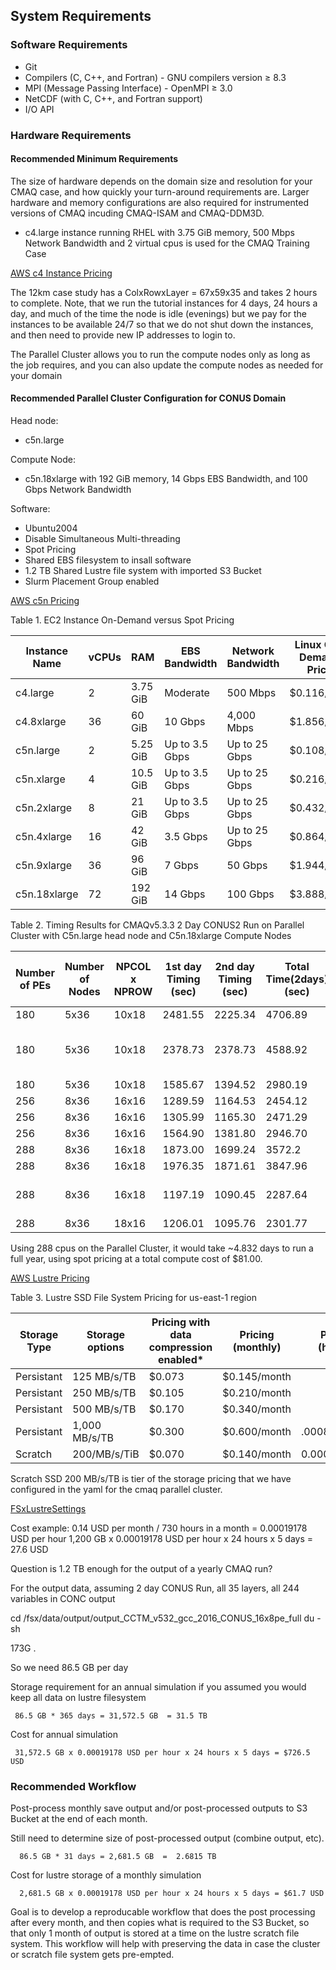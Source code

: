 ## System Requirements

### Software Requirements

* Git
* Compilers (C, C++, and Fortran) - GNU compilers version ≥ 8.3
* MPI (Message Passing Interface) -  OpenMPI ≥ 3.0
* NetCDF (with C, C++, and Fortran support)
* I/O API



### Hardware Requirements

#### Recommended Minimum Requirements

The size of hardware depends on the domain size and resolution for  your CMAQ case, and how quickly your turn-around requirements are.
Larger hardware and memory configurations are also required for instrumented versions of CMAQ incuding CMAQ-ISAM and CMAQ-DDM3D.


* c4.large instance running RHEL with 3.75 GiB memory, 500 Mbps Network Bandwidth and 2 virtual cpus is used for the CMAQ Training Case 

<a href="https://aws.amazon.com/blogs/aws/now-available-new-c4-instances/">AWS c4 Instance Pricing</a>

The 12km case study has a ColxRowxLayer = 67x59x35 and takes 2 hours to complete.
Note, that we run the tutorial instances for 4 days, 24 hours a day, and much of the time the node is idle (evenings) but we pay for the instances to be available 24/7 so that we do not shut down the instances, and then need to provide new IP addresses to login to.

The Parallel Cluster allows you to run the compute nodes only as long as the job requires, and you can also update the compute nodes as needed for your domain


#### Recommended Parallel Cluster Configuration for CONUS Domain

Head node:

* c5n.large

Compute Node:

* c5n.18xlarge 
with 192 GiB memory, 14 Gbps EBS Bandwidth, and 100 Gbps Network Bandwidth


Software: 

* Ubuntu2004 
* Disable Simultaneous Multi-threading
* Spot Pricing 
* Shared EBS filesystem to insall software
* 1.2 TB Shared Lustre file system with imported S3 Bucket
* Slurm Placement Group enabled


<a href="https://aws.amazon.com/blogs/aws/new-c5n-instances-with-100-gbps-networking/">AWS c5n Pricing</a>

Table 1. EC2 Instance On-Demand versus Spot Pricing

| Instance Name	| vCPUs |  RAM      |  EBS Bandwidth	| Network Bandwidth | Linux On-Demand Price | Linux Spot Price | 
| ------------  | ----- | --------  | ---------------   | ---------------   | --------------------  | ---------------  |
| c4.large	| 2	| 3.75 GiB  |   Moderate	|  500 Mbps         | 	$0.116/hour         | $0.0191/hour     |
| c4.8xlarge	| 36	| 60 GiB    |	10 Gbps	        |  4,000 Mbps       | 	$1.856/hour         | $0.3190/hour     |
| c5n.large	| 2	| 5.25 GiB  |	Up to 3.5 Gbps	| Up to 25 Gbps     |   $0.108/hour         | $0.0190/hour     |
| c5n.xlarge	| 4	| 10.5 GiB  |	Up to 3.5 Gbps	| Up to 25 Gbps     |   $0.216/hour         | $0.0380/hour     |
| c5n.2xlarge	| 8	| 21 GiB    |	Up to 3.5 Gbps	| Up to 25 Gbps     |   $0.432/hour         | $0.0830/hour     |
| c5n.4xlarge	| 16	| 42 GiB    | 	3.5 Gbps	| Up to 25 Gbps     |   $0.864/hour         | $0.1667/hour     |
| c5n.9xlarge	| 36	| 96 GiB    |	7 Gbps	        | 50 Gbps           |   $1.944/hour         | $0.4494/hour     |
| c5n.18xlarge	| 72	| 192 GiB   |	14 Gbps	        | 100 Gbps          |   $3.888/hour         | $0.6997/hour     |



Table 2. Timing Results for CMAQv5.3.3 2 Day CONUS2 Run on Parallel Cluster with C5n.large head node and C5n.18xlarge Compute Nodes

| Number of PEs | Number of Nodes| NPCOL x NPROW | 1st day Timing (sec) | 2nd day Timing (sec) | Total Time(2days) (sec)    | SBATCH --exclusive | Data Imported or Copied | DisableSimultaneousMultithreading(yaml)| Answers Matched |
| ------------- | -----------    | -----------   | ----------------     | ---------------      | -------------------        | ------------------ | --------------          | ---------                              |   -------- |
| 180           |  5x36          | 10x18         | 2481.55              | 2225.34              |    4706.89                 |  no                | copied                  |  false                                 |            |
| 180           |  5x36          | 10x18         | 2378.73              | 2378.73              |    4588.92                 |  no                | copied                  |  true                     | 10x18 did not match 16x18 |
| 180           |  5x36          | 10x18         | 1585.67        | 1394.52         |    2980.19           |  yes                | imported    |  true        |            |
| 256           |  8x36          | 16x16         |  1289.59       | 1164.53         |    2454.12           |  no                 |  copied           |  true    |            |
| 256           |  8x36          | 16x16         |  1305.99       | 1165.30         |    2471.29           |  no                |   copied    |   true    |            |
| 256           |  8x36          | 16x16         |  1564.90       | 1381.80         |    2946.70           |  no                |   imported  | true   |            |
| 288           |  8x36          | 16x18         | 1873.00        | 1699.24         |     3572.2           |  no                |  copied     |    false       |            |
| 288           |  8x36          |  16x18        |  1976.35       | 1871.61         |     3847.96          |  no                |  Copied     |  true         |            |
| 288           |  8x36          | 16x18         |  1197.19       | 1090.45         |     2287.64          |  yes               |  Copied     |  true         |             16x18 matched 16x16 |
| 288           |  8x36          | 18x16         | 1206.01        | 1095.76         |     2301.77          |  yes               |  imported   |  true        |             |


Using 288 cpus on the Parallel Cluster, it would take ~4.832 days to run a full year, using spot pricing at a total compute cost of $81.00.

<a href="https://aws.amazon.com/fsx/lustre/pricing/">AWS Lustre Pricing</a>


Table 3. Lustre SSD File System Pricing for us-east-1 region

| Storage Type | Storage options   | 	Pricing with data compression enabled*	| Pricing (monthly)  |  Pricing (hourly) |
| --------     | ----------------  |   ------------------------------------    | -----------------  |  ---------------  |
| Persistant   | 125 MB/s/TB       | 	$0.073                                  |	$0.145/month |                   |
| Persistant   | 250 MB/s/TB       | 	$0.105                                  |	$0.210/month |                   |
| Persistant   | 500 MB/s/TB       | 	$0.170                                  | 	$0.340/month |                   |
| Persistant   | 1,000 MB/s/TB     |   $0.300                                  | 	$0.600/month | .0008333/hour     | 
| Scratch      | 200/MB/s/TiB      |    $0.070 	                               |        $0.140/month | 0.000192/hour     |	

Scratch SSD 200 MB/s/TB is tier of the storage pricing that we have configured in the yaml for the cmaq parallel cluster.

<a href="https://docs.aws.amazon.com/parallelcluster/latest/ug/SharedStorage-v3.html#SharedStorage-v3-FsxLustreSettings">FSxLustreSettings</a>

Cost example:
    0.14 USD per month / 730 hours in a month = 0.00019178 USD per hour
    1,200 GB x 0.00019178 USD per hour x 24 hours x 5 days = 27.6 USD

Question is 1.2 TB enough for the output of a yearly CMAQ run?

For the output data, assuming 2 day CONUS Run, all 35 layers, all 244 variables in CONC output

cd /fsx/data/output/output_CCTM_v532_gcc_2016_CONUS_16x8pe_full
du -sh

173G .

So we need 86.5 GB per day

Storage requirement for an annual simulation if you assumed you would keep all data on lustre filesystem

     86.5 GB * 365 days = 31,572.5 GB  = 31.5 TB


Cost for annual simulation

     31,572.5 GB x 0.00019178 USD per hour x 24 hours x 5 days = $726.5 USD

### Recommended Workflow

Post-process monthly save output and/or post-processed outputs to S3 Bucket at the end of each month.

Still need to determine size of post-processed output (combine output, etc).

      86.5 GB * 31 days = 2,681.5 GB  =  2.6815 TB

Cost for lustre storage of a monthly simulation

      2,681.5 GB x 0.00019178 USD per hour x 24 hours x 5 days = $61.7 USD

Goal is to develop a reproducable workflow that does the post processing after every month, and then copies what is required to the S3 Bucket, so that only 1 month of output is stored at a time on the lustre scratch file system.
This workflow will help with preserving the data in case the cluster or scratch file system gets pre-empted.

